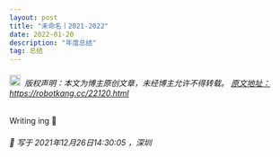 ```yaml
---
layout: post
title: "未命名丨2021-2022"
date: 2022-01-20 
description: "年度总结"
tag: 总结
---   
```



<h6><img src="https://robotkang-1257995526.cos.ap-chengdu.myqcloud.com/icon/copyright.png" alt="copyright" style="display:inline;margin-bottom: -5px;" width="20" height="20"> 版权声明：本文为博主原创文章，未经博主允许不得转载。
<a target="_blank" href="https://robotkang.cc/22120.html">原文地址：https://robotkang.cc/22120.html </a>
</h6>


Writing ing 🚩                 


<h6> 

📌 写于 2021年12月26日14:30:05 ，深圳                               

</h6>  
